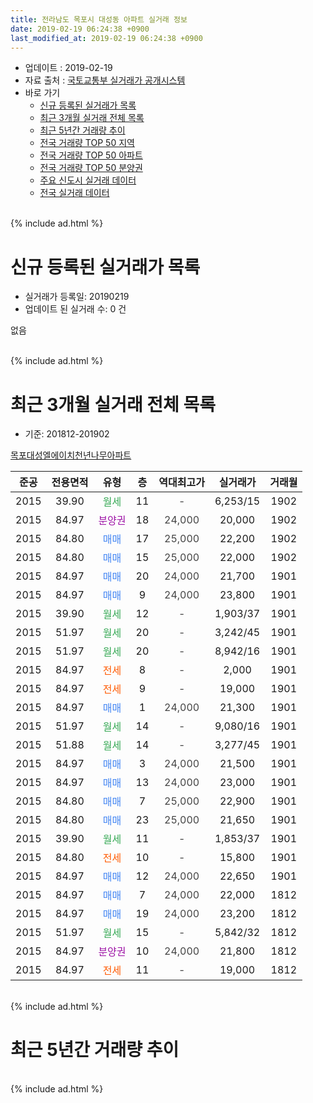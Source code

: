 ```yaml
---
title: 전라남도 목포시 대성동 아파트 실거래 정보
date: 2019-02-19 06:24:38 +0900
last_modified_at: 2019-02-19 06:24:38 +0900
---
```


* 업데이트 : 2019-02-19
* 자료 출처 : [국토교통부 실거래가 공개시스템](http://rt.molit.go.kr)
* 바로 가기
    * [신규 등록된 실거래가 목록](#신규-등록된-실거래가-목록)
    * [최근 3개월 실거래 전체 목록](#최근-3개월-실거래-전체-목록)
    * [최근 5년간 거래량 추이](#최근-5년간-거래량-추이)
    * [전국 거래량 TOP 50 지역](https://ayogom.github.io/apt-trade-info/최근-3개월-전국에서-가장-거래가-많이-발생한-지역)
    * [전국 거래량 TOP 50 아파트](https://ayogom.github.io/apt-trade-info/최근-3개월-전국에서-가장-거래가-많이-발생한-아파트)
    * [전국 거래량 TOP 50 분양권](https://ayogom.github.io/apt-trade-info/최근-3개월-전국에서-가장-거래가-많이-발생한-분양권)
    * [주요 신도시 실거래 데이터](https://ayogom.github.io/apt-trade-info/주요-신도시)
    * [전국 실거래 데이터](https://ayogom.github.io/apt-trade-info/전국)
<br>
{% include ad.html %}
<br>

# 신규 등록된 실거래가 목록
* 실거래가 등록일: 20190219
* 업데이트 된 실거래 수: 0 건

없음

<br>
{% include ad.html %}
<br>

# 최근 3개월 실거래 전체 목록
* 기준: 201812-201902


[목포대성엘에이치천년나무아파트](https://search.naver.com/search.naver?query=%EC%A0%84%EB%9D%BC%EB%82%A8%EB%8F%84+%EB%AA%A9%ED%8F%AC%EC%8B%9C+%EB%8C%80%EC%84%B1%EB%8F%99+%EB%AA%A9%ED%8F%AC%EB%8C%80%EC%84%B1%EC%97%98%EC%97%90%EC%9D%B4%EC%B9%98%EC%B2%9C%EB%85%84%EB%82%98%EB%AC%B4%EC%95%84%ED%8C%8C%ED%8A%B8)

|준공|전용면적|유형|층|역대최고가|실거래가|거래월|
|:---:|:---:|:---:|:---:|:---:|:---:|:---:|
|2015|39.90|<span style="color:#34a853">월세</span>|11|<span style="color:#444444">-</span>|6,253/15|1902|
|2015|84.97|<span style="color:#9C11A5">분양권</span>|18|<span style="color:#444444">24,000</span>|20,000|1902|
|2015|84.80|<span style="color:#4285f3">매매</span>|17|<span style="color:#444444">25,000</span>|22,200|1902|
|2015|84.80|<span style="color:#4285f3">매매</span>|15|<span style="color:#444444">25,000</span>|22,000|1902|
|2015|84.97|<span style="color:#4285f3">매매</span>|20|<span style="color:#444444">24,000</span>|21,700|1901|
|2015|84.97|<span style="color:#4285f3">매매</span>|9|<span style="color:#444444">24,000</span>|23,800|1901|
|2015|39.90|<span style="color:#34a853">월세</span>|12|<span style="color:#444444">-</span>|1,903/37|1901|
|2015|51.97|<span style="color:#34a853">월세</span>|20|<span style="color:#444444">-</span>|3,242/45|1901|
|2015|51.97|<span style="color:#34a853">월세</span>|20|<span style="color:#444444">-</span>|8,942/16|1901|
|2015|84.97|<span style="color:#ff5a00">전세</span>|8|<span style="color:#444444">-</span>|2,000|1901|
|2015|84.97|<span style="color:#ff5a00">전세</span>|9|<span style="color:#444444">-</span>|19,000|1901|
|2015|84.97|<span style="color:#4285f3">매매</span>|1|<span style="color:#444444">24,000</span>|21,300|1901|
|2015|51.97|<span style="color:#34a853">월세</span>|14|<span style="color:#444444">-</span>|9,080/16|1901|
|2015|51.88|<span style="color:#34a853">월세</span>|14|<span style="color:#444444">-</span>|3,277/45|1901|
|2015|84.97|<span style="color:#4285f3">매매</span>|3|<span style="color:#444444">24,000</span>|21,500|1901|
|2015|84.97|<span style="color:#4285f3">매매</span>|13|<span style="color:#444444">24,000</span>|23,000|1901|
|2015|84.80|<span style="color:#4285f3">매매</span>|7|<span style="color:#444444">25,000</span>|22,900|1901|
|2015|84.80|<span style="color:#4285f3">매매</span>|23|<span style="color:#444444">25,000</span>|21,650|1901|
|2015|39.90|<span style="color:#34a853">월세</span>|11|<span style="color:#444444">-</span>|1,853/37|1901|
|2015|84.80|<span style="color:#ff5a00">전세</span>|10|<span style="color:#444444">-</span>|15,800|1901|
|2015|84.97|<span style="color:#4285f3">매매</span>|12|<span style="color:#444444">24,000</span>|22,650|1901|
|2015|84.97|<span style="color:#4285f3">매매</span>|7|<span style="color:#444444">24,000</span>|22,000|1812|
|2015|84.97|<span style="color:#4285f3">매매</span>|19|<span style="color:#444444">24,000</span>|23,200|1812|
|2015|51.97|<span style="color:#34a853">월세</span>|15|<span style="color:#444444">-</span>|5,842/32|1812|
|2015|84.97|<span style="color:#9C11A5">분양권</span>|10|<span style="color:#444444">24,000</span>|21,800|1812|
|2015|84.97|<span style="color:#ff5a00">전세</span>|11|<span style="color:#444444">-</span>|19,000|1812|


<br>
{% include ad.html %}
<br>

# 최근 5년간 거래량 추이


<div style="width:100%;">
    <canvas id="deal_progress" height="200"></canvas>
</div>

<script>
new Chart(document.getElementById("deal_progress"), {
    type: 'line',
    data: {
        labels: ['201402','201403','201404','201405','201406','201407','201408','201409','201410','201411','201412','201501','201502','201503','201504','201505','201506','201507','201508','201509','201510','201511','201512','201601','201602','201603','201604','201605','201606','201607','201608','201609','201610','201611','201612','201701','201702','201703','201704','201705','201706','201707','201708','201709','201710','201711','201712','201801','201802','201803','201804','201805','201806','201807','201808','201809','201810','201811','201812','201901','201902'],
        datasets: [{
            label: '매매',
            pointRadius: 1,
            data: [0, 0, 0, 0, 0, 0, 0, 0, 0, 0, 0, 0, 0, 0, 0, 0, 0, 0, 0, 0, 0, 0, 0, 2, 0, 0, 2, 1, 3, 0, 2, 1, 1, 4, 5, 1, 5, 3, 5, 4, 4, 4, 4, 7, 4, 7, 4, 11, 9, 10, 13, 10, 4, 3, 8, 11, 6, 4, 3, 8, 3],
            borderColor: "rgba(255, 201, 14, 1)",
            backgroundColor: "rgba(255, 201, 14, 0.5)",
            fill: false,
            lineTension: 0
        },{
            label: '전월세',
            pointRadius: 1,
            data: [0, 0, 0, 0, 0, 0, 0, 0, 0, 0, 0, 0, 1, 1, 0, 0, 6, 1, 3, 1, 5, 3, 9, 28, 101, 77, 39, 9, 9, 12, 7, 9, 7, 3, 3, 4, 5, 4, 2, 3, 4, 3, 7, 6, 6, 2, 7, 18, 20, 58, 14, 18, 13, 5, 5, 2, 5, 3, 2, 9, 1],
            borderColor: "rgba(0, 141, 185, 1)",
            backgroundColor: "rgba(0, 141, 185, 0.5)",
            fill: false,
            lineTension: 0
        }
        ]
    },
    options: {
        responsive: true,
        title: {
            display: false
        },
        tooltips: {
            mode: 'index',
            intersect: false
        },
        hover: {
            mode: 'nearest',
            intersect: true
        },
        scales: {
            xAxes: [{
                display: true,
                scaleLabel: {
                    display: true,
                    labelString: '년/월'
                }
            }],
            yAxes: [{
                display: true,
                ticks: {
                    suggestedMin: 0,
                },
                scaleLabel: {
                    display: true,
                    labelString: '실거래 수'
                }
            }]
        }
    }
});

</script>


<br>
{% include ad.html %}
<br>

